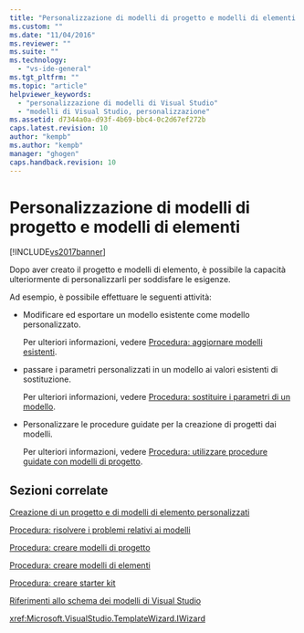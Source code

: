 ```yaml
---
title: "Personalizzazione di modelli di progetto e modelli di elementi | Microsoft Docs"
ms.custom: ""
ms.date: "11/04/2016"
ms.reviewer: ""
ms.suite: ""
ms.technology: 
  - "vs-ide-general"
ms.tgt_pltfrm: ""
ms.topic: "article"
helpviewer_keywords: 
  - "personalizzazione di modelli di Visual Studio"
  - "modelli di Visual Studio, personalizzazione"
ms.assetid: d7344a0a-d93f-4b69-bbc4-0c2d67ef272b
caps.latest.revision: 10
author: "kempb"
ms.author: "kempb"
manager: "ghogen"
caps.handback.revision: 10
---
```

# Personalizzazione di modelli di progetto e modelli di elementi
[!INCLUDE[vs2017banner](../code-quality/includes/vs2017banner.md)]

Dopo aver creato il progetto e modelli di elemento, è possibile la capacità ulteriormente di personalizzarli per soddisfare le esigenze.  
  
 Ad esempio, è possibile effettuare le seguenti attività:  
  
-   Modificare ed esportare un modello esistente come modello personalizzato.  
  
     Per ulteriori informazioni, vedere [Procedura: aggiornare modelli esistenti](../ide/how-to-update-existing-templates.md).  
  
-   passare i parametri personalizzati in un modello ai valori esistenti di sostituzione.  
  
     Per ulteriori informazioni, vedere [Procedura: sostituire i parametri di un modello](../ide/how-to-substitute-parameters-in-a-template.md).  
  
-   Personalizzare le procedure guidate per la creazione di progetti dai modelli.  
  
     Per ulteriori informazioni, vedere [Procedura: utilizzare procedure guidate con modelli di progetto](../extensibility/how-to-use-wizards-with-project-templates.md).  
  
## Sezioni correlate  
 [Creazione di un progetto e di modelli di elemento personalizzati](../ide/creating-project-and-item-templates.md)  
  
 [Procedura: risolvere i problemi relativi ai modelli](../ide/how-to-troubleshoot-templates.md)  
  
 [Procedura: creare modelli di progetto](../ide/how-to-create-project-templates.md)  
  
 [Procedura: creare modelli di elementi](../ide/how-to-create-item-templates.md)  
  
 [Procedura: creare starter kit](../ide/how-to-create-starter-kits.md)  
  
 [Riferimenti allo schema dei modelli di Visual Studio](../extensibility/visual-studio-template-schema-reference.md)  
  
 <xref:Microsoft.VisualStudio.TemplateWizard.IWizard>